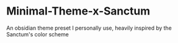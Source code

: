# Minimal-Theme-x-Sanctum
An obsidian theme preset I personally use, heavily inspired by the Sanctum's color scheme
